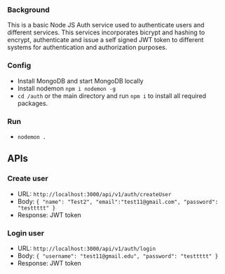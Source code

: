 


### Background ###

This is a basic Node JS Auth service used to authenticate users and different services. This services incorporates bicrypt and hashing to encrypt, authenticate and issue a self signed JWT token to different systems for authentication and authorization purposes. 

### Config ###

* Install MongoDB and start MongoDB locally
* Install nodemon  `npm i nodemon -g`
* `cd /auth` or the main directory and run `npm i` to install all required packages.

### Run ###

* `nodemon .` 

## APIs ##

###  Create user ### 
* URL: `http://localhost:3000/api/v1/auth/createUser`
* Body: `{
	"name": "Test2",
    "email":"test11@gmail.com",
    "password": "testtttt"
}
`
* Response: JWT token

###  Login user ### 
* URL: `http://localhost:3000/api/v1/auth/login`
* Body: `{
	"username": "test11@gmail.edu",
    "password": "testtttt"
}
`
* Response: JWT token

